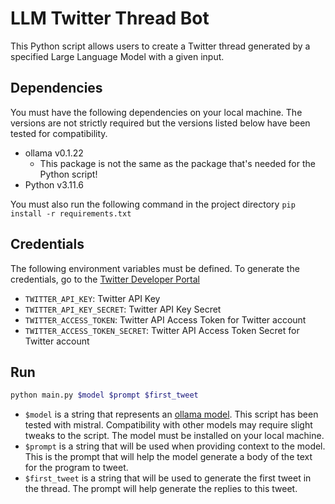 # LLM Twitter Thread Bot

This Python script allows users to create a Twitter thread generated by a specified Large Language Model with a given input.

## Dependencies
You must have the following dependencies on your local machine. The versions are not strictly required but the versions listed below have been tested for compatibility.

- ollama v0.1.22
    - This package is not the same as the package that's needed for the Python script!
- Python v3.11.6

You must also run the following command in the project directory
`pip install -r requirements.txt`

## Credentials
The following environment variables must be defined. To generate the credentials, go to the [Twitter Developer Portal](https://developer.twitter.com)
- `TWITTER_API_KEY`: Twitter API Key
- `TWITTER_API_KEY_SECRET`: Twitter API Key Secret
- `TWITTER_ACCESS_TOKEN`: Twitter API Access Token for Twitter account
- `TWITTER_ACCESS_TOKEN_SECRET`: Twitter API Access Token Secret for Twitter account

## Run
```bash
python main.py $model $prompt $first_tweet
```
- `$model` is a string that represents an [ollama model](https://ollama.ai/library). This script has been tested with mistral. Compatibility with other models may require slight tweaks to the script. The model must be installed on your local machine.
- `$prompt` is a string that will be used when providing context to the model. This is the prompt that will help the model generate a body of the text for the program to tweet.
- `$first_tweet` is a string that will be used to generate the first tweet in the thread. The prompt will help generate the replies to this tweet.